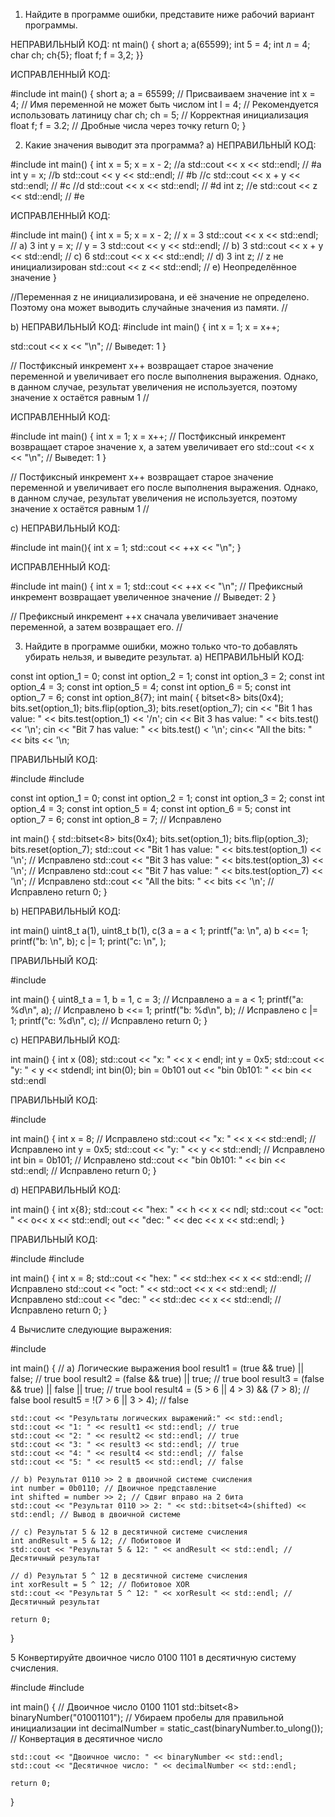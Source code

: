 
1. Найдите в программе ошибки, представите ниже рабочий вариант программы. 

НЕПРАВИЛЬНЫЙ КОД:
nt main() {
short a;
a(65599);
int 5 = 4;
int л = 4;
char ch;
ch{5};
float f;
f = 3,2;
}}

ИСПРАВЛЕННЫЙ КОД:

#include <iostream>
int main() {
    short a;
    a = 65599; // Присваиваем значение
    int x = 4; // Имя переменной не может быть числом
    int l = 4; // Рекомендуется использовать латиницу
    char ch;
    ch = 5; // Корректная инициализация
    float f;
    f = 3.2; // Дробные числа через точку
    return 0;
}

2. Какие значения выводит эта программа?
а) НЕПРАВИЛЬНЫЙ КОД:

#include <iostream>
int main() {
int x = 5;
x = x - 2;
//a
std::cout << x << std::endl; // #a
int y = x;
//b
std::cout << y << std::endl; // #b
//c
std::cout << x + y << std::endl; // #c
//d
std::cout << x << std::endl; // #d
int z;
//e
std::cout << z << std::endl; // #e

ИСПРАВЛЕННЫЙ КОД:

#include <iostream>
int main() {
    int x = 5;
    x = x - 2; // x = 3
    std::cout << x << std::endl; // a) 3
    int y = x; // y = 3
    std::cout << y << std::endl; // b) 3
    std::cout << x + y << std::endl; // c) 6
    std::cout << x << std::endl; // d) 3
    int z; // z не инициализирован
    std::cout << z << std::endl; // e) Неопределённое значение
}

//Переменная z не инициализирована, и её значение не определено. Поэтому она может выводить случайные значения из памяти. // 

b) НЕПРАВИЛЬНЫЙ КОД:
#include <iostream>
int main() {
int x = 1;
x = x++;

std::cout << x << "\n"; // Выведет: 1
}

// Постфиксный инкремент x++ возвращает старое значение переменной и увеличивает его после выполнения выражения. Однако, в данном случае, результат увеличения не используется, поэтому значение x остаётся равным 1 //

ИСПРАВЛЕННЫЙ КОД:

#include <iostream>
int main() {
    int x = 1;
    x = x++; // Постфиксный инкремент возвращает старое значение x, а затем увеличивает его
    std::cout << x << "\n"; // Выведет: 1
}

// Постфиксный инкремент x++ возвращает старое значение переменной и увеличивает его после выполнения выражения. Однако, в данном случае, результат увеличения не используется, поэтому значение x остаётся равным 1 //

c) НЕПРАВИЛЬНЫЙ КОД:

#include <iostream>
int main(){
int x = 1;
std::cout << ++x << "\n";
}

ИСПРАВЛЕННЫЙ КОД:

#include <iostream>
int main() {
    int x = 1;
    std::cout << ++x << "\n"; // Префиксный инкремент возвращает увеличенное значение
    // Выведет: 2
}

// Префиксный инкремент ++x сначала увеличивает значение переменной, а затем возвращает его. //

3. Найдите в программе ошибки, можно только что-то добавлять убирать нельзя, и выведите
результат.
а) НЕПРАВИЛЬНЫЙ КОД:

const int option_1 = 0;
const int option_2 = 1;
const int option_3 = 2;
const int option_4 = 3;
const int option_5 = 4;
const int option_6 = 5;
const int option_7 = 6;
const int option_8{7};
int main( {
bitset<8> bits(0x4);
bits.set(option_1);
bits.flip(option_3);
bits.reset(option_7);
cin << "Bit 1 has value: " << bits.test(option_1) << '/n';
cin << Bit 3 has value: " << bits.test() << '\n';
cin << "Bit 7 has value: " << bits.test() < '\n';
cin<< "All the bits: " << bits << '\n;

ПРАВИЛЬНЫЙ КОД:

#include <bitset>
#include <iostream>

const int option_1 = 0;
const int option_2 = 1;
const int option_3 = 2;
const int option_4 = 3;
const int option_5 = 4;
const int option_6 = 5;
const int option_7 = 6;
const int option_8 = 7; // Исправлено

int main() {
    std::bitset<8> bits(0x4);
    bits.set(option_1);
    bits.flip(option_3);
    bits.reset(option_7);
    std::cout << "Bit 1 has value: " << bits.test(option_1) << '\n'; // Исправлено
    std::cout << "Bit 3 has value: " << bits.test(option_3) << '\n'; // Исправлено
    std::cout << "Bit 7 has value: " << bits.test(option_7) << '\n'; // Исправлено
    std::cout << "All the bits: " << bits << '\n'; // Исправлено
    return 0;
}

b) НЕПРАВИЛЬНЫЙ КОД:

int main()
uint8_t a(1), uint8_t b(1), c(3
a = a < 1;
printf("a: \n", a)
b <<= 1;
printf("b: \n", b);
c |= 1;
print("c: \n", );

ПРАВИЛЬНЫЙ КОД:

#include <iostream>

int main() {
    uint8_t a = 1, b = 1, c = 3; // Исправлено
    a = a < 1;
    printf("a: %d\n", a); // Исправлено
    b <<= 1;
    printf("b: %d\n", b); // Исправлено
    c |= 1;
    printf("c: %d\n", c); // Исправлено
    return 0;
}

с) НЕПРАВИЛЬНЫЙ КОД:

int main() {
int x (08);
std::cout << "x: " << x < endl;
int y = 0x5;
std::cout << "y: " < y << stdendl;
int bin(0);
bin = 0b101
out << "bin 0b101: " << bin << std::endl

ПРАВИЛЬНЫЙ КОД:

#include <iostream>

int main() {
    int x = 8; // Исправлено
    std::cout << "x: " << x << std::endl; // Исправлено
    int y = 0x5;
    std::cout << "y: " << y << std::endl; // Исправлено
    int bin = 0b101; // Исправлено
    std::cout << "bin 0b101: " << bin << std::endl; // Исправлено
    return 0;
}

d) НЕПРАВИЛЬНЫЙ КОД:

int main() {
int x{8};
std::cout << "hex: " << h << x << ndl;
std::cout << "oct: " << o<< x << std::endl;
out << "dec: " << dec << x << std::endl;
}

ПРАВИЛЬНЫЙ КОД:

#include <iostream>
#include <iomanip>

int main() {
    int x = 8;
    std::cout << "hex: " << std::hex << x << std::endl; // Исправлено
    std::cout << "oct: " << std::oct << x << std::endl; // Исправлено
    std::cout << "dec: " << std::dec << x << std::endl; // Исправлено
    return 0;
}

4 Вычислите следующие выражения:

#include <iostream>

int main() {
    // a) Логические выражения
    bool result1 = (true && true) || false; // true
    bool result2 = (false && true) || true; // true
    bool result3 = (false && true) || false || true; // true
    bool result4 = (5 > 6 || 4 > 3) && (7 > 8); // false
    bool result5 = !(7 > 6 || 3 > 4); // false

    std::cout << "Результаты логических выражений:" << std::endl;
    std::cout << "1: " << result1 << std::endl; // true
    std::cout << "2: " << result2 << std::endl; // true
    std::cout << "3: " << result3 << std::endl; // true
    std::cout << "4: " << result4 << std::endl; // false
    std::cout << "5: " << result5 << std::endl; // false

    // b) Результат 0110 >> 2 в двоичной системе счисления
    int number = 0b0110; // Двоичное представление
    int shifted = number >> 2; // Сдвиг вправо на 2 бита
    std::cout << "Результат 0110 >> 2: " << std::bitset<4>(shifted) << std::endl; // Вывод в двоичной системе

    // c) Результат 5 & 12 в десятичной системе счисления
    int andResult = 5 & 12; // Побитовое И
    std::cout << "Результат 5 & 12: " << andResult << std::endl; // Десятичный результат

    // d) Результат 5 ^ 12 в десятичной системе счисления
    int xorResult = 5 ^ 12; // Побитовое XOR
    std::cout << "Результат 5 ^ 12: " << xorResult << std::endl; // Десятичный результат

    return 0;
}

5 Конвертируйте двоичное число 0100 1101 в десятичную систему счисления.

#include <iostream>
#include <bitset>

int main() {
    // Двоичное число 0100 1101
    std::bitset<8> binaryNumber("01001101"); // Убираем пробелы для правильной инициализации
    int decimalNumber = static_cast<int>(binaryNumber.to_ulong()); // Конвертация в десятичное число

    std::cout << "Двоичное число: " << binaryNumber << std::endl;
    std::cout << "Десятичное число: " << decimalNumber << std::endl;

    return 0;
}
